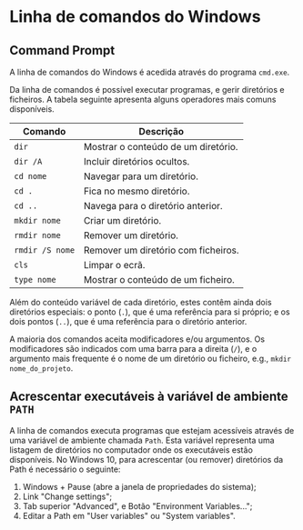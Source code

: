 # Linha de comandos do Windows

## Command Prompt

A linha de comandos do Windows é acedida através do programa `cmd.exe`.

Da linha de comandos é possível executar programas, e gerir diretórios e ficheiros. A tabela seguinte apresenta alguns operadores mais comuns disponíveis.

| Comando    | Descrição                           |
| ---------- | ----------------------------------- |
| `dir`      | Mostrar o conteúdo de um diretório. |
| `dir /A`   | Incluir diretórios ocultos.         |
| `cd nome`       | Navegar para um diretório.          |
| `cd .`     | Fica no mesmo diretório.            |
| `cd ..`    | Navega para o diretório anterior.   |
| `mkdir nome`    | Criar um diretório.                 |
| `rmdir nome`    | Remover um diretório.               |
| `rmdir /S nome` | Remover um diretório com ficheiros. |
| `cls`      | Limpar o ecrã.                      |
| `type nome`     | Mostrar o conteúdo de um ficheiro.  |

Além do conteúdo variável de cada diretório, estes contêm ainda dois diretórios especiais: o ponto (`.`), que é uma referência para si próprio; e os dois pontos (`..`), que é uma referência para o diretório anterior.

A maioria dos comandos aceita modificadores e/ou argumentos. Os modificadores são indicados com uma barra para a direita (`/`), e o argumento mais frequente é o nome de um diretório ou ficheiro, e.g., `mkdir nome_do_projeto`.

## Acrescentar executáveis à variável de ambiente `PATH`

A linha de comandos executa programas que estejam acessíveis através de uma variável de ambiente chamada `Path`. Esta variável representa uma listagem de diretórios no computador onde os executáveis estão disponíveis. No Windows 10, para acrescentar (ou remover) diretórios da Path é necessário o seguinte:

1. Windows + Pause (abre a janela de propriedades do sistema);
2. Link "Change settings";
3. Tab superior "Advanced", e Botão "Environment Variables...";
4. Editar a Path em "User variables" ou "System variables". 
